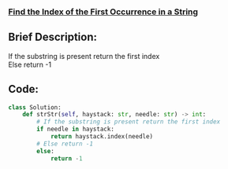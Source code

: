 ### [Find the Index of the First Occurrence in a String](https://leetcode.com/problems/find-the-index-of-the-first-occurrence-in-a-string/description/)

## Brief Description:
If the substring is present return the first index<br>
Else return -1<br>

## Code:
```python
class Solution:
    def strStr(self, haystack: str, needle: str) -> int:
        # If the substring is present return the first index
        if needle in haystack:
            return haystack.index(needle)
        # Else return -1
        else:
            return -1
```
